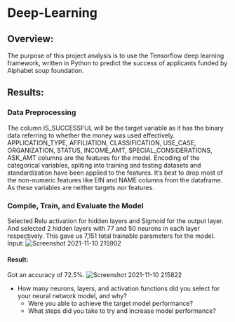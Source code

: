 # Deep-Learning

## Overview:

The purpose of this project analysis is to use the Tensorflow deep learning framework, written in Python to predict the success of applicants funded by Alphabet soup foundation. 

## Results:

### Data Preprocessing

The column IS_SUCCESSFUL will be the target variable as it has the binary data referring to whether the money was used effectively. 
APPLICATION_TYPE, AFFILIATION, CLASSIFICATION, USE_CASE, ORGANIZATION, STATUS, INCOME_AMT, SPECIAL_CONSIDERATIONS, ASK_AMT columns are the features for the model.
Encoding of the categorical variables, spliting into training and testing datasets and standardization have been applied to the features.
It’s best to drop most of the non-numeric features like EIN and NAME columns from the dataframe. As these variables are neither targets nor features.

### Compile, Train, and Evaluate the Model
Selected Relu activation for hidden layers and Sigmoid for the output layer. And selected 2 hidden layers with 77 and 50 neurons in each layer respectively. This gave us 7,151 total trainable parameters for the model. 
Input:
![Screenshot 2021-11-10 215902](https://user-images.githubusercontent.com/81407869/141245864-601a54f3-4f40-4d99-8d90-68120c34d286.jpg)

#### Result:
Got an accuracy of 72.5%. ![Screenshot 2021-11-10 215822](https://user-images.githubusercontent.com/81407869/141245904-5ba8dde9-ce23-4207-a57c-bf0b0623b7ac.jpg)

 * How many neurons, layers, and activation functions did you select for your neural network model, and why?
    * Were you able to achieve the target model performance?
    * What steps did you take to try and increase model performance?
